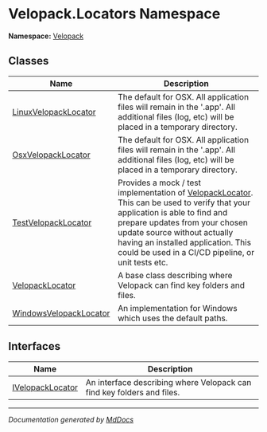 ﻿<!--  
  <auto-generated>   
    The contents of this file were generated by a tool.  
    Changes to this file may be list if the file is regenerated  
  </auto-generated>   
-->

# Velopack.Locators Namespace

**Namespace:** [Velopack](../index.md)  

## Classes

| Name                                                      | Description                                                                                                                                                                                                                                                                                                              |
| --------------------------------------------------------- | ------------------------------------------------------------------------------------------------------------------------------------------------------------------------------------------------------------------------------------------------------------------------------------------------------------------------ |
| [LinuxVelopackLocator](LinuxVelopackLocator/index.md)     | The default for OSX. All application files will remain in the '.app'. All additional files (log, etc) will be placed in a temporary directory.                                                                                                                                                                           |
| [OsxVelopackLocator](OsxVelopackLocator/index.md)         | The default for OSX. All application files will remain in the '.app'. All additional files (log, etc) will be placed in a temporary directory.                                                                                                                                                                           |
| [TestVelopackLocator](TestVelopackLocator/index.md)       | Provides a mock \/ test implementation of [VelopackLocator](VelopackLocator/index.md). This can be used to verify that your application is able to find and prepare updates from your chosen update source without actually having an installed application. This could be used in a CI\/CD pipeline, or unit tests etc. |
| [VelopackLocator](VelopackLocator/index.md)               | A base class describing where Velopack can find key folders and files.                                                                                                                                                                                                                                                   |
| [WindowsVelopackLocator](WindowsVelopackLocator/index.md) | An implementation for Windows which uses the default paths.                                                                                                                                                                                                                                                              |

## Interfaces

| Name                                          | Description                                                            |
| --------------------------------------------- | ---------------------------------------------------------------------- |
| [IVelopackLocator](IVelopackLocator/index.md) | An interface describing where Velopack can find key folders and files. |

___

*Documentation generated by [MdDocs](https://github.com/ap0llo/mddocs)*
